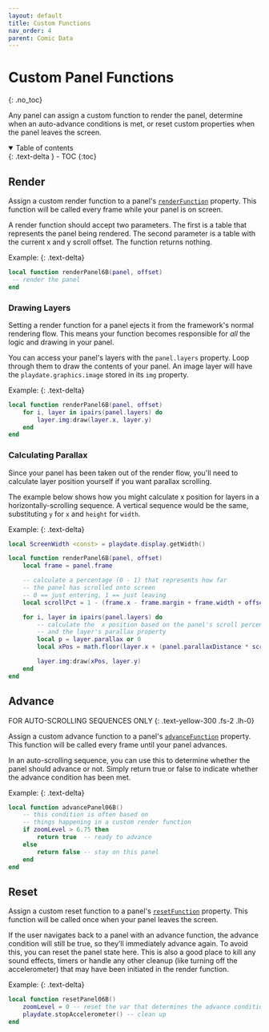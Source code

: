 ```yaml
---
layout: default
title: Custom Functions
nav_order: 4
parent: Comic Data
---
```


# Custom Panel Functions

{: .no_toc}

Any panel can assign a custom function to render the panel, determine when an auto-advance conditions is met, or reset custom properties when the panel leaves the screen.

<details open markdown="block">
  <summary>
    Table of contents
  </summary>
  {: .text-delta }
- TOC
{:toc}
</details>

## Render

Assign a custom render function to a panel's [`renderFunction`]({{site.baseurl}}/docs/comic-data/panels#renderfunction) property.
This function will be called every frame while your panel is on screen.

A render function should accept two parameters. The first is a table that represents the panel being rendered. The second parameter is a table with the current x and y scroll offset. The function returns nothing.

Example:
{: .text-delta}

```lua
local function renderPanel6B(panel, offset)
 -- render the panel
end
```

### Drawing Layers

Setting a render function for a panel ejects it from the framework's normal rendering flow. This means your function becomes responsible for _all_ the logic and drawing in your panel.

You can access your panel's layers with the `panel.layers` property. Loop through them to draw the contents of your panel. An image layer will have the `playdate.graphics.image` stored in its `img` property.

Example:
{: .text-delta}

```lua
local function renderPanel6B(panel, offset)
    for i, layer in ipairs(panel.layers) do
        layer.img:draw(layer.x, layer.y)
    end
end
```

### Calculating Parallax

Since your panel has been taken out of the render flow, you'll need to calculate layer position yourself if you want parallax scrolling.

The example below shows how you might calculate x position for layers in a horizontally-scrolling sequence. A vertical sequence would be the same, substituting `y` for `x` and `height` for `width`.

Example:
{: .text-delta}

```lua
local ScreenWidth <const> = playdate.display.getWidth()

local function renderPanel6B(panel, offset)
    local frame = panel.frame

    -- calculate a percentage (0 - 1) that represents how far
    -- the panel has scrolled onto screen
    -- 0 == just entering, 1 == just leaving
    local scrollPct = 1 - (frame.x - frame.margin + frame.width + offset.x) / (ScreenWidth + frame.width)

    for i, layer in ipairs(panel.layers) do
        -- calculate the  x position based on the panel's scroll percentage
        -- and the layer's parallax property
        local p = layer.parallax or 0
        local xPos = math.floor(layer.x + (panel.parallaxDistance * scrollPct - panel.parallaxDistance/2) * p)

        layer.img:draw(xPos, layer.y)
    end
end


```

## Advance

FOR AUTO-SCROLLING SEQUENCES ONLY
{: .text-yellow-300 .fs-2 .lh-0}

Assign a custom advance function to a panel's [`advanceFunction`]({{site.baseurl}}/docs/comic-data/panels#advancefunction) property. This function will be called every frame until your panel advances.

In an auto-scrolling sequence, you can use this to determine whether the panel should advance or not. Simply return true or false to indicate whether the advance condition has been met.

Example:
{: .text-delta}

```lua
local function advancePanel06B()
    -- this condition is often based on
    -- things happening in a custom render function
    if zoomLevel > 6.75 then
        return true  -- ready to advance
    else
        return false -- stay on this panel
    end
end

```

## Reset

Assign a custom reset function to a panel's [`resetFunction`]({{site.baseurl}}/docs/comic-data/panels#resetfunction) property.
This function will be called once when your panel leaves the screen.

If the user navigates back to a panel with an advance function, the advance condition will still be true, so they’ll immediately advance again. To avoid this, you can reset the panel state here. This is also a good place to kill any sound effects, timers or handle any other cleanup (like turning off the accelerometer) that may have been initiated in the render function.

Example:
{: .text-delta}

```lua
local function resetPanel06B()
    zoomLevel = 0 -- reset the var that determines the advance condition
    playdate.stopAccelerometer() -- clean up
end
```

